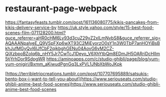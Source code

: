 # restaurant-page-webpack
https://fantasyfeasts.tumblr.com/post/161136080775/kikis-pancakes-from-kikis-delivery-service-by
https://uk.style.yahoo.com/style/15-best-food-scenes-film-071128200.html?guce_referrer=aHR0cHM6Ly93d3cuZ29vZ2xlLmNvbS8&guce_referrer_sig=AQAAANpalyeE_Q9VSpFXp6wXT93C2MjEyorzO0sY1n3W0TbP7anHOYiBsBkhJufMGyQvI6lJfCbF2qikbghGENu04AovG6vM2CZ-QjXzbpoBZoIq6b_nHY5Jr7CwTcJ1Deyo_V6XhYtbQm8EDmJH5OARriDcHlIm5tjYrhDor9SdpgWR
https://aminoapps.com/c/studio-ghibli/page/blog/yum-yum-onigiri/Bxmm_aKiwudPgnGq3LxPVL1JNbXbWoJKpk

[https://terribletriocreations.tumblr.com/post/107707695889/satsukis-bento-box-i-want-to-tell-you-about](https://www.seriouseats.com/studio-ghibli-anime-best-food-scenes)https://www.seriouseats.com/studio-ghibli-anime-best-food-scenes

